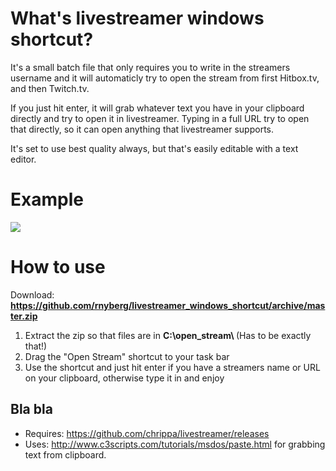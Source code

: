 # What's livestreamer windows shortcut?

It's a small batch file that only requires you to write in the streamers username and it will automaticly try to open the stream from first Hitbox.tv, and then Twitch.tv. 

If you just hit enter, it will grab whatever text you have in your clipboard directly and try to open it in livestreamer. Typing in a full URL try to open that directly, so it can open anything that livestreamer supports.

It's set to use best quality always, but that's easily editable with a text editor.

# Example

<img src="http://i.imgur.com/4vtxZXq.png" />

# How to use

Download: <b> <a href="https://github.com/rnyberg/livestreamer_windows_shortcut/archive/master.zip">https://github.com/rnyberg/livestreamer_windows_shortcut/archive/master.zip</a></b>

1. Extract the zip so that files are in <b>C:\open_stream\ </b> (Has to be exactly that!)
2. Drag the "Open Stream" shortcut to your task bar
3. Use the shortcut and just hit enter if you have a streamers name or URL on your clipboard, otherwise type it in and enjoy

## Bla bla

* Requires: https://github.com/chrippa/livestreamer/releases
* Uses: http://www.c3scripts.com/tutorials/msdos/paste.html for grabbing text from clipboard.
